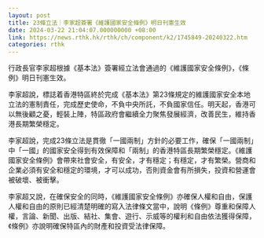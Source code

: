 ```yaml
---
layout: post
title: 23條立法｜李家超簽署《維護國家安全條例》明日刊憲生效
date: 2024-03-22 21:04:07.000000000 +08:00
link: https://news.rthk.hk/rthk/ch/component/k2/1745849-20240322.htm
categories: rthk
---
```


行政長官李家超根據《基本法》簽署經立法會通過的《維護國家安全條例》，《條例》明日刊憲生效。 

李家超說，標誌着香港特區終於完成《基本法》第23條規定的維護國家安全本地立法的憲制責任，完成歷史使命，不負中央所託，不負國家信任。明天起，香港可以無後顧之憂，輕裝上陣，特區政府會繼續全力聚焦發展經濟，改善民生，維持香港長期繁榮穩定。

李家超說，完成23條立法是貫徹「一國兩制」方針的必要工作，確保「一國兩制」中「一國」的國家安全得到有效保障和「兩制」的香港特區長期繁榮穩定。《維護國家安全條例》會帶來社會安全，有安全，才有穩定；有穩定，才有繁榮。營商和企業必須有安全和穩定的環境，才可以成功，否則資金會有所損失，投資和營運會被破壞、被衝擊。

李家超又說，在確保安全的同時，《維護國家安全條例》亦確保人權和自由，保護人權和自由的原則已經清楚明確的寫入法律條文當中，說明《條例》尊重和保障人權，言論、新聞、出版、結社、集會、遊行、示威等的權利和自由依法獲得保障，《條例》亦說明確保特區內的財產和投資受法律保障。
